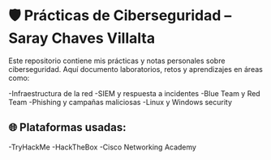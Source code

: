 # 🛡️ Prácticas de Ciberseguridad – Saray Chaves Villalta

Este repositorio contiene mis prácticas y notas personales sobre ciberseguridad. Aquí documento laboratorios, retos y aprendizajes en áreas como:

-Infraestructura de la red
-SIEM y respuesta a incidentes
-Blue Team y Red Team
-Phishing y campañas maliciosas
-Linux y Windows security

## 🌐 Plataformas usadas:

-TryHackMe
-HackTheBox
-Cisco Networking Academy



